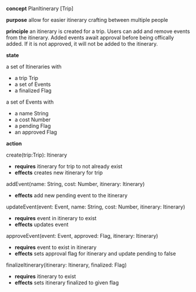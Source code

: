 **concept** PlanItinerary [Trip]

**purpose** allow for easier itinerary crafting between multiple people

**principle** an itinerary is created for a trip. Users can add and remove events from
the itinerary. Added events await approval before being offically added. If it is not
approved, it will not be added to the itinerary.

**state**

a set of Itineraries with

-   a trip Trip
-   a set of Events
-   a finalized Flag

a set of Events with

-   a name String
-   a cost Number
-   a pending Flag
-   an approved Flag

**action**

create(trip:Trip): Itinerary

-   **requires** itinerary for trip to not already exist
-   **effects** creates new itinerary for trip

addEvent(name: String, cost: Number, itinerary: Itinerary)

-   **effects** add new pending event to the itinerary

updateEvent(event: Event, name: String, cost: Number, itinerary: Itinerary)

-   **requires** event in itinerary to exist
-   **effects** updates event

approveEvent(event: Event, approved: Flag, itinerary: Itinerary)

-   **requires** event to exist in itinerary
-   **effects** sets approval flag for itinerary and update pending to false

finalizeItinerary(itinerary: Itinerary, finalized: Flag)

-   **requires** itinerary to exist
-   **effects** sets itinerary finalized to given flag
